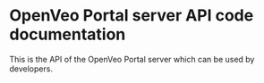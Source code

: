 # OpenVeo Portal server API code documentation
This is the API of the OpenVeo Portal server which can be used by developers.
